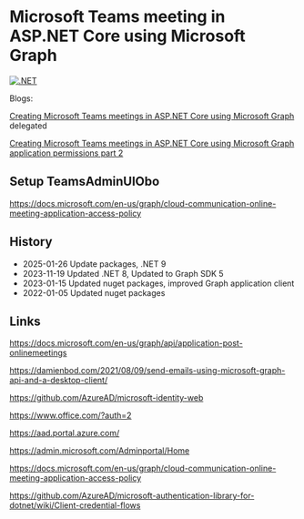 
# Microsoft Teams meeting in ASP.NET Core using Microsoft Graph

[![.NET](https://github.com/damienbod/TeamsAdminUI/actions/workflows/dotnet.yml/badge.svg)](https://github.com/damienbod/TeamsAdminUI/actions/workflows/dotnet.yml)


Blogs:

[Creating Microsoft Teams meetings in ASP.NET Core using Microsoft Graph](https://damienbod.com/2021/09/20/creating-microsoft-teams-meetings-in-asp-net-core-using-microsoft-graph/)  delegated

[Creating Microsoft Teams meetings in ASP.NET Core using Microsoft Graph application permissions part 2](https://damienbod.com/2021/10/18/creating-microsoft-teams-meetings-in-asp-net-core-using-microsoft-graph-application-permissions-part-2/)

## Setup TeamsAdminUIObo

https://docs.microsoft.com/en-us/graph/cloud-communication-online-meeting-application-access-policy

## History

- 2025-01-26 Update packages, .NET 9
- 2023-11-19 Updated .NET 8, Updated to Graph SDK 5
- 2023-01-15 Updated nuget packages, improved Graph application client
- 2022-01-05 Updated nuget packages

## Links

https://docs.microsoft.com/en-us/graph/api/application-post-onlinemeetings

https://damienbod.com/2021/08/09/send-emails-using-microsoft-graph-api-and-a-desktop-client/

https://github.com/AzureAD/microsoft-identity-web

https://www.office.com/?auth=2

https://aad.portal.azure.com/

https://admin.microsoft.com/Adminportal/Home

https://docs.microsoft.com/en-us/graph/cloud-communication-online-meeting-application-access-policy

https://github.com/AzureAD/microsoft-authentication-library-for-dotnet/wiki/Client-credential-flows
